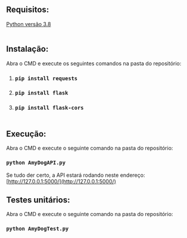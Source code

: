 ## Requisitos:

[Python versão 3.8](https://www.python.org/downloads/release/python-380/) <br /><br />


## Instalação:

Abra o CMD e execute os seguintes comandos na pasta do repositório:
1) ### `pip install requests`
2) ### `pip install flask`
3) ### `pip install flask-cors` <br /><br />


## Execução:

Abra o CMD e execute o seguinte comando na pasta do repositório:
### `python AmyDogAPI.py` <br />

Se tudo der certo, a API estará rodando neste endereço:
[http://127.0.0.1:5000/](http://127.0.0.1:5000/)

## Testes unitários:

Abra o CMD e execute o seguinte comando na pasta do repositório:
### `python AmyDogTest.py` <br />
